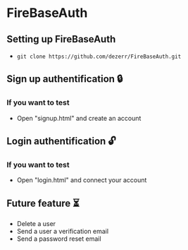 # FireBaseAuth

## Setting up FireBaseAuth
- `git clone https://github.com/dezerr/FireBaseAuth.git`

## Sign up authentification 🔒

### If you want to test
- Open "signup.html" and create an account

## Login authentification 🔓

### If you want to test
- Open "login.html" and connect your account

## Future feature ⏳
- Delete a user
- Send a user a verification email
- Send a password reset email
